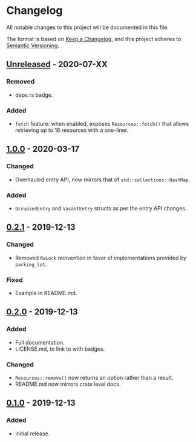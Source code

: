 # Changelog
All notable changes to this project will be documented in this file.

The format is based on [Keep a Changelog](https://keepachangelog.com/en/1.0.0/),
and this project adheres to [Semantic Versioning](https://semver.org/spec/v2.0.0.html).

## [Unreleased](https://github.com/Ratysz/resources/compare/1.0.0..HEAD) - 2020-07-XX
### Removed
- deps.rs badge.
### Added
- `fetch` feature: when enabled, exposes `Resources::fetch()` that allows
retrieving up to 16 resources with a one-liner.

## [1.0.0](https://github.com/Ratysz/resources/compare/0.2.1..1.0.0) - 2020-03-17
### Changed
- Overhauled entry API, now mirrors that of `std::collections::HashMap`.
### Added
- `OccupiedEntry` and `VacantEntry` structs as per the entry API changes.

## [0.2.1](https://github.com/Ratysz/resources/compare/0.2.0..0.2.1) - 2019-12-13
### Changed
- Removed `RwLock` reinvention in favor of implementations provided by `parking_lot`.
### Fixed
- Example in README.md.

## [0.2.0](https://github.com/Ratysz/resources/compare/0.1.0..0.2.0) - 2019-12-13
### Added
- Full documentation.
- LICENSE.md, to link to with badges.
### Changed
- `Resources::remove()` now returns an option rather than a result.
- README.md now mirrors crate level docs.

## [0.1.0](https://github.com/Ratysz/resources/releases/tag/0.1.0)  - 2019-12-13
### Added
- Initial release.